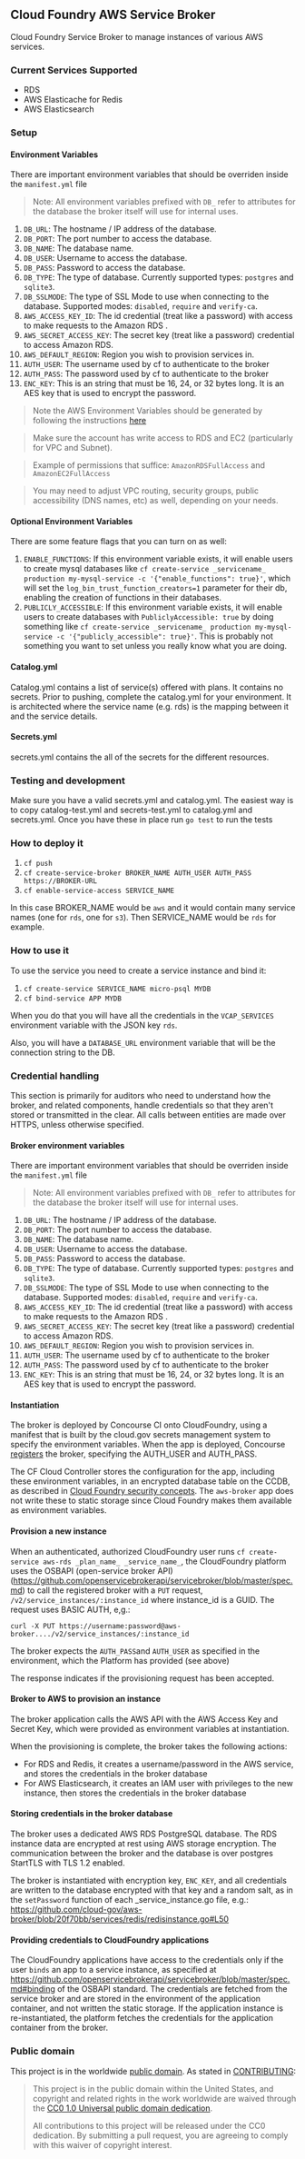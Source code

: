## Cloud Foundry AWS Service Broker

Cloud Foundry Service Broker to manage instances of various AWS services.

### Current Services Supported

- RDS
- AWS Elasticache for Redis
- AWS Elasticsearch

### Setup

#### Environment Variables

There are important environment variables that should be overriden inside the `manifest.yml` file

> Note: All environment variables prefixed with `DB_` refer to attributes for the database the broker itself will use for internal uses.

1. `DB_URL`: The hostname / IP address of the database.
1. `DB_PORT`: The port number to access the database.
1. `DB_NAME`: The database name.
1. `DB_USER`: Username to access the database.
1. `DB_PASS`: Password to access the database.
1. `DB_TYPE`: The type of database. Currently supported types: `postgres` and `sqlite3`.
1. `DB_SSLMODE`: The type of SSL Mode to use when connecting to the database. Supported modes: `disabled`, `require` and `verify-ca`.
1. `AWS_ACCESS_KEY_ID`: The id credential (treat like a password) with access to make requests to the Amazon RDS .
1. `AWS_SECRET_ACCESS_KEY`: The secret key (treat like a password) credential to access Amazon RDS.
1. `AWS_DEFAULT_REGION`: Region you wish to provision services in.
1. `AUTH_USER`: The username used by cf to authenticate to the broker
1. `AUTH_PASS`: The password used by cf to authenticate to the broker
1. `ENC_KEY`: This is an string that must be 16, 24, or 32 bytes long.  It is an AES key that is used to encrypt the password.

> Note the AWS Environment Variables should be generated by following the instructions [here](http://docs.aws.amazon.com/AWSSimpleQueueService/latest/SQSGettingStartedGuide/AWSCredentials.html)

> Make sure the account has write access to RDS and EC2 (particularly for VPC and Subnet).

> Example of permissions that suffice: `AmazonRDSFullAccess` and `AmazonEC2FullAccess`

> You may need to adjust VPC routing, security groups, public accessibility (DNS names, etc) as well, depending on your needs.

#### Optional Environment Variables

There are some feature flags that you can turn on as well:

1. `ENABLE_FUNCTIONS`:  If this environment variable exists, it will enable users to create mysql databases like
   `cf create-service _servicename_ production my-mysql-service -c '{"enable_functions": true}'`,
   which will set the `log_bin_trust_function_creators=1` parameter for their db,
   enabling the creation of functions in their databases.
1. `PUBLICLY_ACCESSIBLE`:  If this environment variable exists, it will enable users to create databases with
   `PubliclyAccessible: true` by doing something like
   `cf create-service _servicename_ production my-mysql-service -c '{"publicly_accessible": true}'`.
   This is probably not something you want to set unless you really know what you are doing.

#### Catalog.yml

Catalog.yml contains a list of service(s) offered with plans. It contains no secrets.
Prior to pushing, complete the catalog.yml for your environment. It is architected where the service name (e.g. rds) is the mapping between it and the service details.

#### Secrets.yml

secrets.yml contains the all of the secrets for the different resources.

### Testing and development

Make sure you have a valid secrets.yml and catalog.yml. The easiest way is to copy catalog-test.yml and secrets-test.yml to catalog.yml and secrets.yml. Once you have these in place
run `go test` to run the tests

### How to deploy it

1. `cf push`
1. `cf create-service-broker BROKER_NAME AUTH_USER AUTH_PASS https://BROKER-URL`
1. `cf enable-service-access SERVICE_NAME`

In this case BROKER_NAME would be `aws` and it would contain many service names (one for `rds`, one for `s3`). Then SERVICE_NAME would be `rds` for example.

### How to use it

To use the service you need to create a service instance and bind it:

1. `cf create-service SERVICE_NAME micro-psql MYDB`
1. `cf bind-service APP MYDB`

When you do that you will have all the credentials in the
`VCAP_SERVICES` environment variable with the JSON key `rds`.

Also, you will have a `DATABASE_URL` environment variable that will
be the connection string to the DB.

### Credential handling

This section is primarily for auditors who need to understand how the broker, and related components, handle credentials so that they aren't stored or transmitted in the clear. All calls between entities are made over HTTPS, unless otherwise specified.

#### Broker environment variables

There are important environment variables that should be overriden inside the `manifest.yml` file

> Note: All environment variables prefixed with `DB_` refer to attributes for the database the broker itself will use for internal uses.

1. `DB_URL`: The hostname / IP address of the database.
1. `DB_PORT`: The port number to access the database.
1. `DB_NAME`: The database name.
1. `DB_USER`: Username to access the database.
1. `DB_PASS`: Password to access the database.
1. `DB_TYPE`: The type of database. Currently supported types: `postgres` and `sqlite3`.
1. `DB_SSLMODE`: The type of SSL Mode to use when connecting to the database. Supported modes: `disabled`, `require` and `verify-ca`.
1. `AWS_ACCESS_KEY_ID`: The id credential (treat like a password) with access to make requests to the Amazon RDS .
1. `AWS_SECRET_ACCESS_KEY`: The secret key (treat like a password) credential to access Amazon RDS.
1. `AWS_DEFAULT_REGION`: Region you wish to provision services in.
1. `AUTH_USER`: The username used by cf to authenticate to the broker
1. `AUTH_PASS`: The password used by cf to authenticate to the broker
1. `ENC_KEY`: This is an string that must be 16, 24, or 32 bytes long.  It is an AES key that is used to encrypt the password.

#### Instantiation

The broker is deployed by Concourse CI onto CloudFoundry, using a manifest that is built by the cloud.gov secrets management system to specify the environment variables. When the app is deployed, Concourse [registers](https://docs.cloudfoundry.org/services/managing-service-brokers.html#register-broker) the broker, specifying the AUTH_USER and AUTH_PASS.

The CF Cloud Controller stores the configuration for the app, including these environment variables, in an encrypted database table on the CCDB, as described in [Cloud Foundry security concepts](https://docs.cloudfoundry.org/concepts/security.html). The `aws-broker` app does not write these to static storage since Cloud Foundry makes them available as environment variables.

#### Provision a new instance

When an authenticated, authorized CloudFoundry user runs `cf create-service aws-rds _plan_name_ _service_name_`, the CloudFoundry platform uses the OSBAPI (open-service broker API) (https://github.com/openservicebrokerapi/servicebroker/blob/master/spec.md) to call the registered broker with a `PUT` request, `/v2/service_instances/:instance_id` where instance_id is a GUID. The request uses BASIC AUTH, e,g.:

```shell
curl -X PUT https://username:password@aws-broker..../v2/service_instances/:instance_id
```

The broker expects the `AUTH_PASS`and `AUTH_USER` as specified in the environment, which the Platform has provided (see above)

The response indicates if the provisioning request has been accepted.

#### Broker to AWS to provision an instance

The broker application calls the AWS API with the AWS Access Key and Secret Key, which were provided as environment variables at instantiation.

When the provisioning is complete, the broker takes the following actions:

- For RDS and Redis, it creates a username/password in the AWS service, and stores the credentials in the broker database
- For AWS Elasticsearch, it creates an IAM user with privileges to the new instance, then stores the credentials in the broker database

#### Storing credentials in the broker database

The broker uses a dedicated AWS RDS PostgreSQL database. The RDS instance data are encrypted at rest using AWS storage encryption. The communication between the broker and the database is over postgres StartTLS with TLS 1.2 enabled.

The broker is instantiated with encryption key, `ENC_KEY`, and all credentials are written to the database encrypted with that key and a random salt, as in the `setPassword` function of each _service_instance.go file, e.g.: https://github.com/cloud-gov/aws-broker/blob/20f70bb/services/redis/redisinstance.go#L50

#### Providing credentials to CloudFoundry applications

The CloudFoundry applications have access to the credentials only if the user `binds` an app to a service instance, as specified at https://github.com/openservicebrokerapi/servicebroker/blob/master/spec.md#binding of the OSBAPI standard. The credentials are fetched from the service broker and are stored in the environment of the application container, and not written the static storage. If the application instance is re-instantiated, the platform fetches the credentials for the application container from the broker.

### Public domain

This project is in the worldwide [public domain](LICENSE.md). As stated in [CONTRIBUTING](CONTRIBUTING.md):

> This project is in the public domain within the United States, and copyright and related rights in the work worldwide are waived through the [CC0 1.0 Universal public domain dedication](https://creativecommons.org/publicdomain/zero/1.0/).
>
> All contributions to this project will be released under the CC0 dedication. By submitting a pull request, you are agreeing to comply with this waiver of copyright interest.
